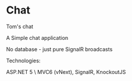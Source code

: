 # Chat

Tom's chat

A Simple chat application

No database - just pure SignalR broadcasts

Technologies:

ASP.NET 5 \ MVC6 (vNext), SignalR, KnockoutJS
